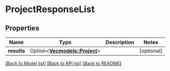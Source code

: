 # ProjectResponseList

## Properties

Name | Type | Description | Notes
------------ | ------------- | ------------- | -------------
**results** | Option<[**Vec<models::Project>**](Project.md)> |  | [optional]

[[Back to Model list]](../README.md#documentation-for-models) [[Back to API list]](../README.md#documentation-for-api-endpoints) [[Back to README]](../README.md)


